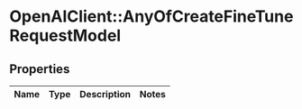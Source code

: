 # OpenAIClient::AnyOfCreateFineTuneRequestModel

## Properties
Name | Type | Description | Notes
------------ | ------------- | ------------- | -------------

